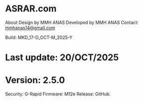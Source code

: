 # ASRAR.com
About 
Design by MMH ANAS
Developed by MMH ANAS 
Contact: mmhanas14@gmail.com 

Build: MKD_17-D_OCT-M_2025-Y
# Last update: 20/OCT/2025
# Version: 2.5.0
Security: G-Rapid
Firmware: M12e
Release: GitHub.

